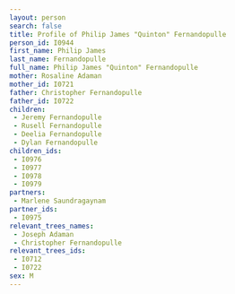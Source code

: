 ```yaml
---
layout: person
search: false
title: Profile of Philip James "Quinton" Fernandopulle
person_id: I0944
first_name: Philip James
last_name: Fernandopulle
full_name: Philip James "Quinton" Fernandopulle
mother: Rosaline Adaman
mother_id: I0721
father: Christopher Fernandopulle
father_id: I0722
children:
 - Jeremy Fernandopulle
 - Rusell Fernandopulle
 - Deelia Fernandopulle
 - Dylan Fernandopulle
children_ids:
 - I0976
 - I0977
 - I0978
 - I0979
partners:
 - Marlene Saundragaynam
partner_ids:
 - I0975
relevant_trees_names:
 - Joseph Adaman
 - Christopher Fernandopulle
relevant_trees_ids:
 - I0712
 - I0722
sex: M
---
```


